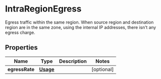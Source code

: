 

# IntraRegionEgress

Egress traffic within the same region. When source region and destination region are in the same zone, using the internal IP addresses, there isn't any egress charge.

## Properties

| Name | Type | Description | Notes |
|------------ | ------------- | ------------- | -------------|
|**egressRate** | [**Usage**](Usage.md) |  |  [optional] |



